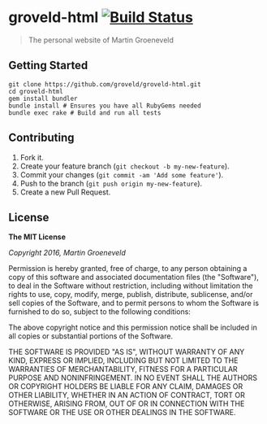# groveld-html [![Build Status](https://travis-ci.org/groveld/groveld-html.svg?branch=master)](https://travis-ci.org/groveld/groveld-html)
> The personal website of Martin Groeneveld

## Getting Started

```shell
git clone https://github.com/groveld/groveld-html.git
cd groveld-html
gem install bundler
bundle install # Ensures you have all RubyGems needed
bundle exec rake # Build and run all tests
```

## Contributing

1. Fork it.
2. Create your feature branch (`git checkout -b my-new-feature`).
3. Commit your changes (`git commit -am 'Add some feature'`).
4. Push to the branch (`git push origin my-new-feature`).
5. Create a new Pull Request.

## License

**The MIT License**

*Copyright 2016, Martin Groeneveld*

Permission is hereby granted, free of charge, to any person obtaining a copy
of this software and associated documentation files (the "Software"), to deal
in the Software without restriction, including without limitation the rights
to use, copy, modify, merge, publish, distribute, sublicense, and/or sell
copies of the Software, and to permit persons to whom the Software is
furnished to do so, subject to the following conditions:

The above copyright notice and this permission notice shall be included in
all copies or substantial portions of the Software.

THE SOFTWARE IS PROVIDED "AS IS", WITHOUT WARRANTY OF ANY KIND, EXPRESS OR
IMPLIED, INCLUDING BUT NOT LIMITED TO THE WARRANTIES OF MERCHANTABILITY,
FITNESS FOR A PARTICULAR PURPOSE AND NONINFRINGEMENT. IN NO EVENT SHALL THE
AUTHORS OR COPYRIGHT HOLDERS BE LIABLE FOR ANY CLAIM, DAMAGES OR OTHER
LIABILITY, WHETHER IN AN ACTION OF CONTRACT, TORT OR OTHERWISE, ARISING FROM,
OUT OF OR IN CONNECTION WITH THE SOFTWARE OR THE USE OR OTHER DEALINGS IN
THE SOFTWARE.
